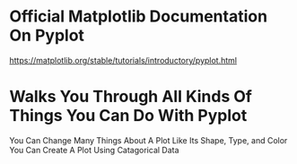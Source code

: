 # Official Matplotlib Documentation On Pyplot
https://matplotlib.org/stable/tutorials/introductory/pyplot.html
# Walks You Through All Kinds Of Things You Can Do With Pyplot

You Can Change Many Things About A Plot Like Its Shape, Type, and Color
You Can Create A Plot Using Catagorical Data